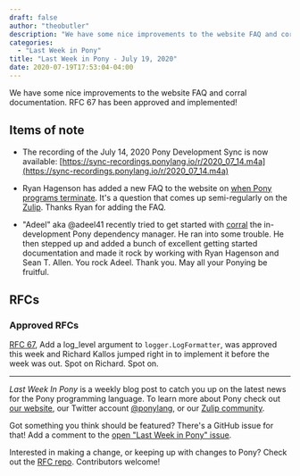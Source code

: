 ```yaml
---
draft: false
author: "theobutler"
description: "We have some nice improvements to the website FAQ and corral documentation. RFC 67 has been approved and implemented!"
categories:
  - "Last Week in Pony"
title: "Last Week in Pony - July 19, 2020"
date: 2020-07-19T17:53:04-04:00
---
```


We have some nice improvements to the website FAQ and corral documentation. RFC 67 has been approved and implemented!
<!-- more -->

## Items of note

- The recording of the July 14, 2020 Pony Development Sync is now available: [https://sync-recordings.ponylang.io/r/2020_07_14.m4a](https://sync-recordings.ponylang.io/r/2020_07_14.m4a)

- Ryan Hagenson has added a new FAQ to the website on [when Pony programs terminate](https://www.ponylang.io/faq/#program-exit). It's a question that comes up semi-regularly on the [Zulip](https://ponylang.zulipchat.com/#). Thanks Ryan for adding the FAQ.

- "Adeel" aka @adeel41 recently tried to get started with [corral](https://github.com/ponylang/corral) the in-development Pony dependency manager. He ran into some trouble. He then stepped up and added a bunch of excellent getting started documentation and made it rock by working with Ryan Hagenson and Sean T. Allen. You rock Adeel. Thank you. May all your Ponying be fruitful.

## RFCs

### Approved RFCs

[RFC 67](https://github.com/ponylang/rfcs/blob/main/text/0067-add-log-level-argument-to-logformatter.md), Add a log_level argument to `logger.LogFormatter`, was approved this week and Richard Kallos jumped right in to implement it before the week was out. Spot on Richard. Spot on.

---

_Last Week In Pony_ is a weekly blog post to catch you up on the latest news for the Pony programming language. To learn more about Pony check out [our website](https://ponylang.io), our Twitter account [@ponylang](https://twitter.com/ponylang), or our [Zulip community](https://ponylang.zulipchat.com).

Got something you think should be featured? There's a GitHub issue for that! Add a comment to the [open "Last Week in Pony" issue](https://github.com/ponylang/ponylang.github.io/issues?q=is%3Aissue+is%3Aopen+label%3Alast-week-in-pony).

Interested in making a change, or keeping up with changes to Pony? Check out the [RFC repo](https://github.com/ponylang/rfcs). Contributors welcome!
